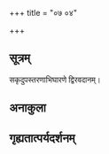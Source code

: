 +++
title = "०७ ०४"

+++
## सूत्रम्
सकृदुपस्तरणाभिघारणे द्विरवदानम्।
## अनाकुला

## गृह्यतात्पर्यदर्शनम्

